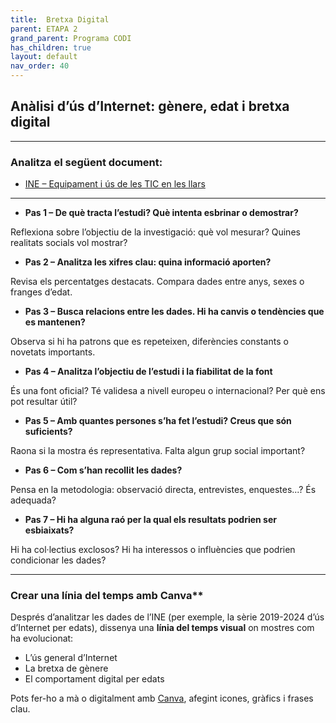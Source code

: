 ```yaml
---
title:  Bretxa Digital
parent: ETAPA 2
grand_parent: Programa CODI
has_children: true
layout: default
nav_order: 40
---
```



## **Anàlisi d’ús d’Internet: gènere, edat i bretxa digital**

---

### **Analitza el següent document:**

- [INE – Equipament i ús de les TIC en les llars](https://www.ine.es/ss/Satellite?L=es_ES&c=INESeccion_C&cid=1259925528782&p=1254735110672&pagename=ProductosYServicios%2FPYSLayout)

---

- **Pas 1 – De què tracta l’estudi? Què intenta esbrinar o demostrar?**

Reflexiona sobre l’objectiu de la investigació: què vol mesurar? Quines realitats socials vol mostrar?



- **Pas 2 – Analitza les xifres clau: quina informació aporten?**

Revisa els percentatges destacats. Compara dades entre anys, sexes o franges d’edat.


- **Pas 3 – Busca relacions entre les dades. Hi ha canvis o tendències que es mantenen?**

Observa si hi ha patrons que es repeteixen, diferències constants o novetats importants.



- **Pas 4 – Analitza l’objectiu de l’estudi i la fiabilitat de la font**

És una font oficial? Té validesa a nivell europeu o internacional? Per què ens pot resultar útil?



- **Pas 5 – Amb quantes persones s’ha fet l’estudi? Creus que són suficients?**

Raona si la mostra és representativa. Falta algun grup social important?



- **Pas 6 – Com s’han recollit les dades?**

Pensa en la metodologia: observació directa, entrevistes, enquestes...? És adequada?


- **Pas 7 – Hi ha alguna raó per la qual els resultats podrien ser esbiaixats?**

Hi ha col·lectius exclosos? Hi ha interessos o influències que podrien condicionar les dades?

---

### Crear una línia del temps amb Canva**

Després d’analitzar les dades de l’INE (per exemple, la sèrie 2019-2024 d’ús d’Internet per edats), dissenya una **línia del temps visual** on mostres com ha evolucionat:

* L’ús general d’Internet
* La bretxa de gènere
* El comportament digital per edats

Pots fer-ho a mà o digitalment amb [Canva](https://www.canva.com/), afegint icones, gràfics i frases clau.

